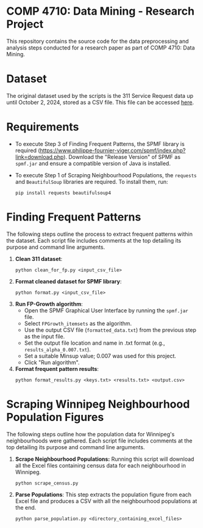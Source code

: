 # COMP 4710: Data Mining - Research Project
This repository contains the source code for the data preprocessing and analysis steps conducted for a research paper as part of COMP 4710: Data Mining.

# Dataset
The original dataset used by the scripts is the 311 Service Request data up until October 2, 2024, stored as a CSV file. This file can be accessed [here](https://drive.google.com/file/d/1eacVh37akPoYrC0frFga439dOGj7VbX3/view?usp=drive_link).

# Requirements
- To execute Step 3 of Finding Frequent Patterns, the SPMF library is required (https://www.philippe-fournier-viger.com/spmf/index.php?link=download.php). Download the "Release Version" of SPMF as `spmf.jar` and ensure a compatible version of Java is installed.

- To execute Step 1 of Scraping Neighbourhood Populations, the `requests` and `BeautifulSoup` libraries are required.
   To install them, run:
   ```
   pip install requests beautifulsoup4
   ```

# Finding Frequent Patterns
The following steps outline the process to extract frequent patterns within the dataset. Each script file includes comments at the top detailing its purpose and command line arguments.

1. **Clean 311 dataset**:
   ```
   python clean_for_fp.py <input_csv_file>
   ```
2. **Format cleaned dataset for SPMF library**:
   ```
   python format.py <input_csv_file>
   ```
3. **Run FP-Growth algorithm**:
   - Open the SPMF Graphical User Interface by running the `spmf.jar` file.
   - Select `FPGrowth_itemsets` as the algorithm.
   - Use the output CSV file (`formatted_data.txt`) from the previous step as the input file.
   - Set the output file location and name in .txt format (e.g., `results_alpha_0.007.txt`).
   - Set a suitable Minsup value; 0.007 was used for this project.
   - Click "Run algorithm".
4. **Format frequent pattern results**:
   ```
   python format_results.py <keys.txt> <results.txt> <output.csv>
   ```

# Scraping Winnipeg Neighbourhood Population Figures
The following steps outline how the population data for Winnipeg's neighbourhoods were gathered. Each script file includes comments at the top detailing its purpose and command line arguments.

1. **Scrape Neighbourhood Populations:**
Running this script will download all the Excel files containing census data for each neighbourhood in Winnipeg.
    ```
    python scrape_census.py
    ```
2. **Parse Populations**:
This step extracts the population figure from each Excel file and produces a CSV with all the 
neighbourhood populations at the end.
    ```
    python parse_population.py <directory_containing_excel_files>
    ```

